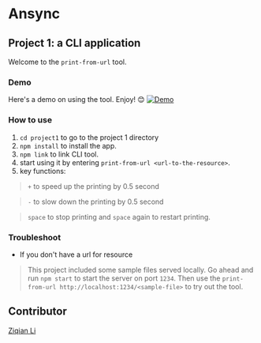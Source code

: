# Ansync

## Project 1: a CLI application
Welcome to the `print-from-url` tool.

### Demo
Here's a demo on using the tool. Enjoy! 😊 
[![Demo](https://asciinema.org/a/QY75JJmqiSAWe5kCGGXzQntXj.svg)](https://asciinema.org/a/QY75JJmqiSAWe5kCGGXzQntXj)

### How to use
1. `cd project1` to go to the project 1 directory
2. `npm install` to install the app.
3. `npm link` to link CLI tool.
4. start using it by entering `print-from-url <url-to-the-resource>`.
5. key functions:
> `+` to speed up the printing by 0.5 second

> `-` to slow down the printing by 0.5 second

> `space` to stop printing and `space` again to restart printing.

### Troubleshoot
- If you don't have a url for resource
> This project included some sample files served locally. Go ahead and run `npm start` to start the server on port `1234`. Then use the `print-from-url http://localhost:1234/<sample-file>` to try out the tool.

## Contributor
[Ziqian Li](https://github.com/zxl3269117)
